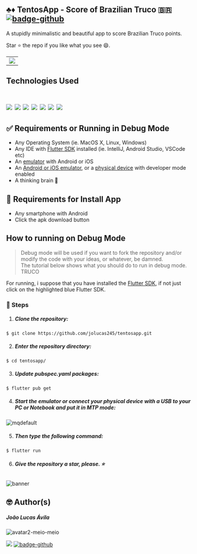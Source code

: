 ## ♣️♦️ TentosApp - Score of Brazilian Truco 🇧🇷 [![badge-github](https://img.shields.io/github/followers/jolucas245?style=social)](https://github.com/jolucas245/)

A stupidly minimalistic and beautiful app to score Brazilian Truco points.

Star ⭐ the repo if you like what you see 😄.

<table>
    <tr>
        <td>
        <a href="https://github.com/jolucas245/tentosapp/releases/download/v1.0-ouros/tentos-v1.0.apk)>"><img src="https://user-images.githubusercontent.com/65248543/178760730-248a62ab-a414-437d-8392-4a2a943585ab.png"></a>
        </td>
    </tr>
</table>

## Technologies Used
[<img src="https://img.shields.io/badge/LICENSE-WTFPL-green?style=for-the-badge"/>](https://github.com/jolucas245/tentosapp/blob/main/LICENSE)
[<img src="https://img.shields.io/badge/Language-Dart-skyblue?style=for-the-badge"/>](https://dart.dev)
[<img src="https://img.shields.io/badge/Framework-Flutter-blue?style=for-the-badge"/>](https://flutter.dev)
[<img src="https://img.shields.io/badge/State Management-SetState-red?style=for-the-badge"/>](https://api.flutter.dev/flutter/widgets/State/setState.html)
[<img src="https://img.shields.io/badge/Software Arch.-MVC-yellow?style=for-the-badge"/>](https://www.freecodecamp.org/news/the-model-view-controller-pattern-mvc-architecture-and-frameworks-explained/)
[<img src="https://img.shields.io/badge/Code E.-VSCODE-darkblue?style=for-the-badge"/>](https://code.visualstudio.com)
[<img src="https://img.shields.io/badge/OS-Arch Linux-cyan?style=for-the-badge"/>](https://archlinux.org)
=======

## ✅ Requirements or Running in Debug Mode 
* Any Operating System (ie. MacOS X, Linux, Windows) 
* Any IDE with <a href="https://flutter.dev/">Flutter SDK</a> installed (ie. IntelliJ, Android Studio, VSCode etc)
* An <a href="https://www.softwaretestinghelp.com/android-emulators/">emulator</a> with Android or iOS
* An <a href="https://www.softwaretestinghelp.com/android-emulators/">Android or iOS emulator</a>, or a <a href="https://stackoverflow.com/questions/54444538/how-do-i-run-test-my-flutter-app-on-a-real-device">physical device</a> with developer mode enabled
* A thinking brain 🧠

## 📱 Requirements for Install App
* Any smartphone with Android
* Click the apk download button

## How to running on Debug Mode
>Debug mode will be used if you want to fork the repository and/or modify the code with your ideas, or whatever, be damned. <br>
>The tutorial below shows what you should do to run in debug mode. TRUCO

For running, i suppose that you have installed the <a href="https://flutter.dev/">Flutter SDK</a>, if not just click on the highlighted blue Flutter SDK.

### 👣 Steps
1. ##### Clone the repository:<br>
```
$ git clone https://github.com/jolucas245/tentosapp.git
```

2. ##### Enter the repository directory:
```
$ cd tentosapp/
```

3. ##### Update pubspec.yaml packages:
```
$ flutter pub get
```

4. ##### Start the emulator or connect your physical device with a USB to your PC or Notebook and put it in MTP mode:
![mqdefault](https://user-images.githubusercontent.com/65248543/179034040-b8db088e-2e58-49b4-8db2-a39e626c5052.jpg)

5. ##### Then type the following command:
```
$ flutter run
```

6. ##### Give the repository a star, please. ⭐
##   
![banner](https://user-images.githubusercontent.com/65248543/178626556-c6c91706-b03e-4116-bc8b-99619e6095c0.png)

## 🤓 Author(s)
##### João Lucas Ávila 

![avatar2-meio-meio](https://user-images.githubusercontent.com/65248543/179643035-845c25bd-35b7-474c-8c65-31e55ca356f6.png)

[<img src="https://img.shields.io/badge/-Instagram-purple"/>](https://www.instagram.com/avila_jao/)
[![badge-github](https://img.shields.io/github/followers/jolucas245?style=social)](https://github.com/jolucas245/)
